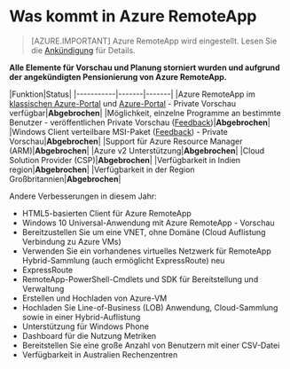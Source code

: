 <properties
    pageTitle="Neuheiten in Azure RemoteApp | Microsoft Azure"
    description="Erfahren Sie, wenn neue Funktionen für Azure RemoteApp zur Verfügung stehen"
    services="remoteapp"
    documentationCenter=""
    authors="lizap"
    manager="mbaldwin" />

<tags
    ms.service="remoteapp"
    ms.workload="compute"
    ms.tgt_pltfrm="NA"
    ms.devlang="NA"
    ms.topic="article"
    ms.date="09/19/2016"
    ms.author="elizapo" />

# <a name="whats-coming-in-azure-remoteapp"></a>Was kommt in Azure RemoteApp

> [AZURE.IMPORTANT]
> Azure RemoteApp wird eingestellt. Lesen Sie die [Ankündigung](https://go.microsoft.com/fwlink/?linkid=821148) für Details.

**Alle Elemente für Vorschau und Planung storniert wurden und aufgrund der angekündigten Pensionierung von Azure RemoteApp.**

|Funktion|Status|
|-----------|-------|-------|
|Azure RemoteApp im [klassischen Azure-Portal](http://manage.windowsazure.com) und [Azure-Portal](https://portal.azure.com) - Private Vorschau verfügbar|**Abgebrochen**|
|Möglichkeit, einzelne Programme an bestimmte Benutzer - veröffentlichen Private Vorschau ([Feedback](https://feedback.azure.com/forums/247748-azure-remoteapp/suggestions/6067043-allow-the-ability-to-publish-specific-apps-to-spec/))|**Abgebrochen**|
|Windows Client verteilbare MSI-Paket ([Feedback](https://feedback.azure.com/forums/247748-azure-remoteapp/suggestions/6627191-client-deployment-provide-an-msi-package-to-allo/)) - Private Vorschau|**Abgebrochen**|
|Support für Azure Resource Manager (ARM)|**Abgebrochen**|
|Azure v2 Unterstützung|**Abgebrochen**|
|Cloud Solution Provider (CSP)|**Abgebrochen**|
|Verfügbarkeit in Indien region|**Abgebrochen**|
|Verfügbarkeit in der Region Großbritannien|**Abgebrochen**|


Andere Verbesserungen in diesem Jahr:

- HTML5-basierten Client für Azure RemoteApp
- Windows 10 Universal-Anwendung mit Azure RemoteApp - Vorschau
- Bereitzustellen Sie um eine VNET, ohne Domäne (Cloud Auflistung Verbindung zu Azure VMs)
- Verwenden Sie ein vorhandenes virtuelles Netzwerk für RemoteApp Hybrid-Sammlung (auch ermöglicht ExpressRoute) neu
- ExpressRoute
- RemoteApp-PowerShell-Cmdlets und SDK für Bereitstellung und Verwaltung
- Erstellen und Hochladen von Azure-VM
- Hochladen Sie Line-of-Business (LOB) Anwendung, Cloud-Sammlung sowie in einer Hybrid-Auflistung
- Unterstützung für Windows Phone
- Dashboard für die Nutzung Metriken
- Bereitstellen Sie eine große Anzahl von Benutzern mit einer CSV-Datei
- Verfügbarkeit in Australien Rechenzentren
 